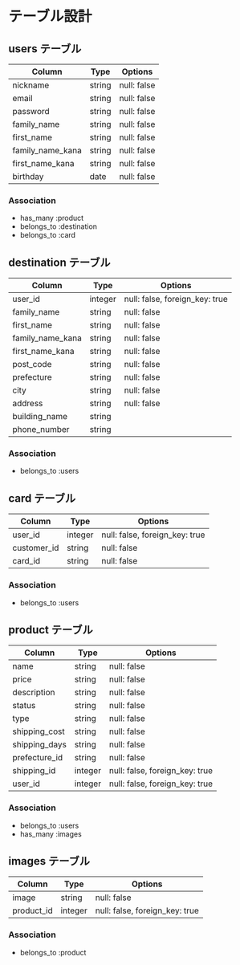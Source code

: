 # テーブル設計

## users テーブル

| Column           | Type   | Options     |
| ---------------- | ------ | ----------- |
| nickname         | string | null: false |
| email            | string | null: false |
| password         | string | null: false |
| family_name      | string | null: false |
| first_name       | string | null: false |
| family_name_kana | string | null: false |
| first_name_kana  | string | null: false |
| birthday         | date   | null: false |

### Association

- has_many :product
- belongs_to :destination
- belongs_to :card

## destination テーブル

| Column           | Type    | Options                        |
| ---------------- | ------- | ------------------------------ |
| user_id          | integer | null: false, foreign_key: true |
| family_name      | string  | null: false                    |
| first_name       | string  | null: false                    |
| family_name_kana | string  | null: false                    |
| first_name_kana  | string  | null: false                    |
| post_code        | string  | null: false                    |
| prefecture       | string  | null: false                    |
| city             | string  | null: false                    |
| address          | string  | null: false                    |
| building_name    | string  |                                |
| phone_number     | string  |                                |

### Association

- belongs_to :users

## card テーブル

| Column      | Type    | Options                        |
| ----------- | --------| ------------------------------ |
| user_id     | integer | null: false, foreign_key: true |
| customer_id | string  | null: false                    |
| card_id     | string  | null: false                    |

### Association

- belongs_to :users

## product テーブル

| Column        | Type    | Options                        |
| ------------- | --------| ------------------------------ |
| name          | string  | null: false                    |                  |
| price         | string  | null: false                    |
| description   | string  | null: false                    |
| status        | string  | null: false                    |
| type          | string  | null: false                    |
| shipping_cost | string  | null: false                    |
| shipping_days | string  | null: false                    |
| prefecture_id | string  | null: false                    |
| shipping_id   | integer | null: false, foreign_key: true |
| user_id       | integer | null: false, foreign_key: true |

### Association

- belongs_to :users
- has_many :images

## images テーブル

| Column     | Type    | Options                        |
| ---------- | --------| ------------------------------ |
| image      | string  | null: false                    |                  |
| product_id | integer | null: false, foreign_key: true |


### Association

- belongs_to :product
